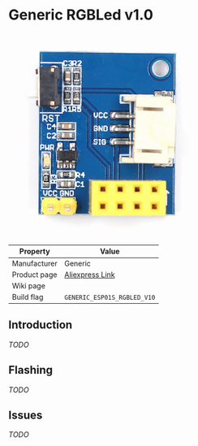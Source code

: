 # Generic RGBLed v1.0

![Generic RGBLed v1.0](images/devices/generic-rgbled-10.jpg)

|Property|Value|
|---|---|
|Manufacturer|Generic|
|Product page|[Aliexpress Link](https://www.aliexpress.com/wholesale?catId=0&initiative_id=SB_20180404023816&SearchText=esp-01s+led+controller)|
|Wiki page||
|Build flag|`GENERIC_ESP01S_RGBLED_V10`|

## Introduction

*TODO*

## Flashing

*TODO*

## Issues

*TODO*